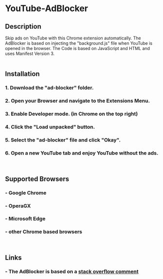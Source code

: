 # YouTube-AdBlocker
## Description
Skip ads on YouTube with this Chrome extension automatically. The AdBlocker is based on injecting the "background.js" file when YouTube is opened in the browser.
The Code is based on JavaScript and HTML and uses Manifest Version 3.  
<br>

## Installation

### 1.  Download the "ad-blocker" folder.
### 2.  Open your Browser and navigate to the Extensions Menu.
### 3.  Enable Developer mode. (in Chrome on the top right)
### 4.  Click the "Load unpacked" button.
### 5.  Select the "ad-blocker" file and click "Okay".
### 6.  Open a new YouTube tab and enjoy YouTube without the ads.    
<br>

## Supported Browsers

### - Google Chrome
### - OperaGX
### - Microsoft Edge
### - other Chrome based browsers  
<br>

## Links
### - The AdBlocker is based on a [stack overflow comment](https://stackoverflow.com/a/58933059)
